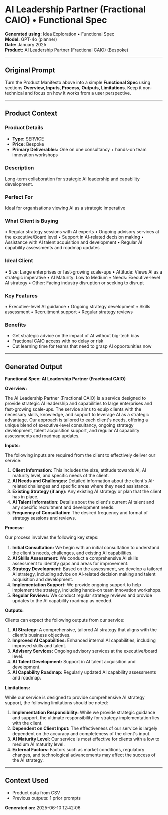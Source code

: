 # AI Leadership Partner (Fractional CAIO) • Functional Spec

**Generated using:** Idea Exploration • Functional Spec  
**Model:** GPT-4o (planner)  
**Date:** January 2025  
**Product:** AI Leadership Partner (Fractional CAIO) (Bespoke)

---

## Original Prompt
Turn the Product Manifesto above into a simple **Functional Spec** using sections **Overview, Inputs, Process, Outputs, Limitations**. Keep it non-technical and focus on how it works from a user perspective.

---

## Product Context

### **Product Details**
- **Type:** SERVICE
- **Price:** Bespoke
- **Primary Deliverables:** One on one consultancy + hands-on team innovation workshops

### **Description**
Long-term collaboration for strategic AI leadership and capability development.

### **Perfect For**
Ideal for organisations viewing AI as a strategic imperative

### **What Client is Buying**
• Regular strategy sessions with AI experts 
• Ongoing advisory services at the executive/Board level 
• Support in AI-related decision making 
• Assistance with AI talent acquisition and development 
• Regular AI capability assessments and roadmap updates

### **Ideal Client**
• Size: Large enterprises or fast-growing scale-ups 
• Attitude: Views AI as a strategic imperative 
• AI Maturity: Low to Medium
• Needs: Executive-level AI strategy
• Other: Facing industry disruption or seeking to disrupt

### **Key Features**
• Executive-level AI guidance 
• Ongoing strategy development 
• Skills assessment 
• Recruitment support 
• Regular strategy reviews

### **Benefits**
- Get strategic advice on the impact of AI without big-tech bias
- Fractional CAIO access with no delay or risk
- Cut learning time for teams that need to grasp AI opportunities now

---

## Generated Output

**Functional Spec: AI Leadership Partner (Fractional CAIO)**

**Overview:**

The AI Leadership Partner (Fractional CAIO) is a service designed to provide strategic AI leadership and capabilities to large enterprises and fast-growing scale-ups. The service aims to equip clients with the necessary skills, knowledge, and support to leverage AI as a strategic advantage. Our approach is tailored to each client's needs, offering a unique blend of executive-level consultancy, ongoing strategy development, talent acquisition support, and regular AI capability assessments and roadmap updates.

**Inputs:**

The following inputs are required from the client to effectively deliver our service:

1. **Client Information:** This includes the size, attitude towards AI, AI maturity level, and specific needs of the client.
2. **AI Needs and Challenges:** Detailed information about the client's AI-related challenges and specific areas where they need assistance.
3. **Existing Strategy (if any):** Any existing AI strategy or plan that the client has in place.
4. **AI Talent Information:** Details about the client's current AI talent and any specific recruitment and development needs.
5. **Frequency of Consultation:** The desired frequency and format of strategy sessions and reviews.

**Process:**

Our process involves the following key steps:

1. **Initial Consultation:** We begin with an initial consultation to understand the client's needs, challenges, and existing AI capabilities.
2. **AI Skills Assessment:** We conduct a comprehensive AI skills assessment to identify gaps and areas for improvement.
3. **Strategy Development:** Based on the assessment, we develop a tailored AI strategy, including advice on AI-related decision making and talent acquisition and development.
4. **Implementation Support:** We provide ongoing support to help implement the strategy, including hands-on team innovation workshops.
5. **Regular Reviews:** We conduct regular strategy reviews and provide updates to the AI capability roadmap as needed.

**Outputs:**

Clients can expect the following outputs from our service:

1. **AI Strategy:** A comprehensive, tailored AI strategy that aligns with the client's business objectives.
2. **Improved AI Capabilities:** Enhanced internal AI capabilities, including improved skills and talent.
3. **Advisory Services:** Ongoing advisory services at the executive/board level.
4. **AI Talent Development:** Support in AI talent acquisition and development.
5. **AI Capability Roadmap:** Regularly updated AI capability assessments and roadmap.

**Limitations:**

While our service is designed to provide comprehensive AI strategy support, the following limitations should be noted:

1. **Implementation Responsibility:** While we provide strategic guidance and support, the ultimate responsibility for strategy implementation lies with the client.
2. **Dependent on Client Input:** The effectiveness of our service is largely dependent on the accuracy and completeness of the client's input.
3. **AI Maturity Level:** Our service is most effective for clients with a low to medium AI maturity level.
4. **External Factors:** Factors such as market conditions, regulatory changes, and technological advancements may affect the success of the AI strategy.

---

## Context Used
- Product data from CSV
- Previous outputs: 1 prior prompts

**Generated on:** 2025-06-10 12:42:06
